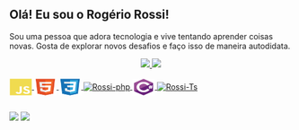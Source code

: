 ## Olá! Eu sou o Rogério Rossi!

Sou uma pessoa que adora tecnologia e vive tentando aprender coisas novas. 
Gosta de explorar novos desafios e faço isso de maneira autodidata.
<div align="center">
  <a href="https://github.com/rogeriorossi">
  <img height="180em" src="https://github-readme-stats.vercel.app/api?username=rogeriorossi&show_icons=true&theme=gruvbox&include_all_commits=true&count_private=true"/>
  <img height="180em" src="https://github-readme-stats.vercel.app/api/top-langs/?username=rogeriorossi&layout=compact&langs_count=7&theme=gruvbox"/>
</div>
  
<div style="display: inline_block"><br>
  <img align="center" alt="Rossi-Js" height="30" width="40" src="https://raw.githubusercontent.com/devicons/devicon/master/icons/javascript/javascript-plain.svg">         
<!--  <img align="center" alt="Rossi-Ts" height="30" width="40" src="https://raw.githubusercontent.com/devicons/devicon/master/icons/typescript/typescript-plain.svg">
  <img align="center" alt="Rossi-React" height="30" width="40" src="https://raw.githubusercontent.com/devicons/devicon/master/icons/react/react-original.svg">-->
  <img align="center" alt="Rossi-HTML" height="30" width="40" src="https://raw.githubusercontent.com/devicons/devicon/master/icons/html5/html5-original.svg">
  <img align="center" alt="Rossi-CSS" height="30" width="40" src="https://raw.githubusercontent.com/devicons/devicon/master/icons/css3/css3-original.svg">
<!--  <img align="center" alt="Rafa-Python" height="30" width="40" src="https://raw.githubusercontent.com/devicons/devicon/master/icons/python/python-original.svg">-->
  <img align="center" alt="Rossi-php" height="50" width="40" src="https://cdn.jsdelivr.net/gh/devicons/devicon/icons/php/php-original.svg">
  <img align="center" alt="Rossi-Csharp" height="30" width="40" src="https://raw.githubusercontent.com/devicons/devicon/master/icons/csharp/csharp-original.svg">
  <img align="center" alt="Rossi-Ts" height="30" width="40" src="https://cdn.jsdelivr.net/gh/devicons/devicon@latest/icons/laravel/laravel-original.svg">
  <!--<img align="right" alt="Rossi-pic" height="150" style="border-radius:50px;" src="https://media.discordapp.net/attachments/639956127056134178/890373478988013628/Publicacoes_Instagram_1_1.png?width=676&height=676">-->
</div>
  
  ##
  
<div> 
  <a href="https://www.linkedin.com/in/rogeriomrossi/" target="_blank"><img src="https://img.shields.io/badge/-LinkedIn-%230077B5?style=for-the-badge&logo=linkedin&logoColor=white" target="_blank"></a>   
  <a href = "mailto:rogerio.rossi@gmail.com"><img src="https://img.shields.io/badge/Gmail-D14836?style=for-the-badge&logo=gmail&logoColor=white" target="_blank"></a>
  
  <!--![Snake animation](https://github.com/rogeriorossi/rogeriorossi/blob/output/github-contribution-grid-snake.svg)-->
  
</div>
<!--
**rogeriorossi/rogeriorossi** is a ✨ _special_ ✨ repository because its `README.md` (this file) appears on your GitHub profile.

Here are some ideas to get you started:

- 🔭 I’m currently working on ...
- 🌱 I’m currently learning ...
- 👯 I’m looking to collaborate on ...
- 🤔 I’m looking for help with ...
- 💬 Ask me about ...
- 📫 How to reach me: ...
- 😄 Pronouns: ...
- ⚡ Fun fact: ...
-->
